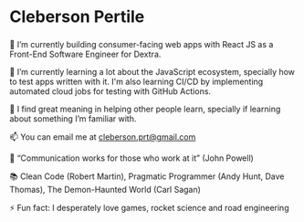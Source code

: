 # Cleberson Pertile

###

<!--
**cpertile/cpertile** is a ✨ _special_ ✨ repository because its `README.md` (this file) appears on your GitHub profile.
-->

🔭 I’m currently building consumer-facing web apps with React JS as a Front-End Software Engineer for Dextra.

🌱 I’m currently learning a lot about the JavaScript ecosystem, specially how to test apps written with it. I'm also learning CI/CD by implementing automated cloud jobs for testing with GitHub Actions.

👥 I find great meaning in helping other people learn, specially if learning about something I’m familiar with.

📫 You can email me at cleberson.prt@gmail.com

💬 “Communication works for those who work at it” (John Powell)

📚 Clean Code (Robert Martin), Pragmatic Programmer (Andy Hunt, Dave Thomas), The Demon-Haunted World (Carl Sagan)

⚡ Fun fact: I desperately love games, rocket science and road engineering

